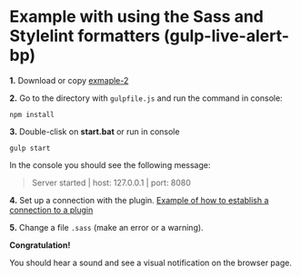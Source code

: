 # Example with using the Sass and Stylelint formatters (gulp-live-alert-bp)

**1.** Download or copy [exmaple-2](https://github.com/Yuriy-Svetlov/gulp-live-alert-bp/tree/master/examples/2)

**2.** Go to the directory with `gulpfile.js` and run the command in console: 

```shell
npm install
```

**3.** Double-clisk on **start.bat** or run in console 

```shell
gulp start
```
In the console you should see the following message:

> Server started | host: 127.0.0.1 | port: 8080

**4.** Set up a connection with the plugin. [Example of how to establish a connection to a plugin](https://github.com/Yuriy-Svetlov/live-alert-bp/tree/master/documentation/examples/%D1%81onnect_to_server)

**5.** Change a file `.sass` (make an error or a warning).

**Congratulation!**

You should hear a sound and see a visual notification on the browser page.
